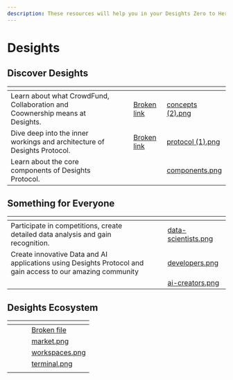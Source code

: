 ```yaml
---
description: These resources will help you in your Desights Zero to Hero Journey 👇
---
```


# Desights



## Discover Desights

<table data-view="cards"><thead><tr><th></th><th></th><th></th><th data-hidden data-card-target data-type="content-ref"></th><th data-hidden data-card-cover data-type="files"></th></tr></thead><tbody><tr><td>Learn about what CrowdFund, Collaboration and Coownership means at Desights.</td><td><br></td><td></td><td><a href="broken-reference">Broken link</a></td><td><a href=".gitbook/assets/concepts (2).png">concepts (2).png</a></td></tr><tr><td>Dive deep into the inner workings and architecture of Desights Protocol.</td><td></td><td></td><td><a href="broken-reference">Broken link</a></td><td><a href=".gitbook/assets/protocol (1).png">protocol (1).png</a></td></tr><tr><td>Learn about the core components of Desights Protocol.</td><td></td><td></td><td></td><td><a href=".gitbook/assets/components.png">components.png</a></td></tr></tbody></table>

## Something for Everyone

<table data-view="cards"><thead><tr><th></th><th></th><th></th><th data-hidden data-card-cover data-type="files"></th></tr></thead><tbody><tr><td>Participate in competitions, create detailed data analysis and gain recognition.</td><td></td><td></td><td><a href=".gitbook/assets/data-scientists.png">data-scientists.png</a></td></tr><tr><td>Create innovative Data and AI applications using Desights Protocol and gain access to our amazing community</td><td></td><td></td><td><a href=".gitbook/assets/developers.png">developers.png</a></td></tr><tr><td></td><td></td><td></td><td><a href=".gitbook/assets/ai-creators.png">ai-creators.png</a></td></tr></tbody></table>

## Desights  Ecosystem



<table data-view="cards"><thead><tr><th></th><th></th><th></th><th data-hidden data-card-cover data-type="files"></th></tr></thead><tbody><tr><td></td><td></td><td></td><td><a href="broken-reference">Broken file</a></td></tr><tr><td></td><td></td><td></td><td><a href=".gitbook/assets/market.png">market.png</a></td></tr><tr><td></td><td></td><td></td><td><a href=".gitbook/assets/workspaces.png">workspaces.png</a></td></tr><tr><td></td><td></td><td></td><td><a href=".gitbook/assets/terminal.png">terminal.png</a></td></tr><tr><td></td><td></td><td></td><td></td></tr></tbody></table>
